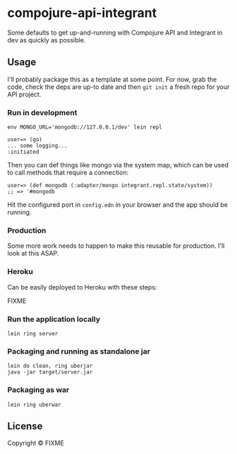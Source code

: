 # compojure-api-integrant

Some defaults to get up-and-running with Compojure API and Integrant in dev as quickly as possible.

## Usage

I'll probably package this as a template at some point. For now, grab the code, check the deps are up-to date and then `git init` a fresh repo for your API project.

### Run in development

`env MONGO_URL='mongodb://127.0.0.1/dev' lein repl`

    user=> (go)
    ... some logging...
    :initiated
    
Then you can def things like mongo via the system map, which can be used to call methods that require a connection:

    user=> (def mongodb (:adapter/mongo integrant.repl.state/system))
    ;; => '#mongodb

Hit the configured port in `config.edn` in your browser and the app should be running.

### Production

Some more work needs to happen to make this reusable for production. I'll look at this ASAP.

### Heroku

Can be easily deployed to Heroku with these steps:

FIXME

### Run the application locally

`lein ring server`

### Packaging and running as standalone jar

```
lein do clean, ring uberjar
java -jar target/server.jar
```

### Packaging as war

`lein ring uberwar`

## License

Copyright ©  FIXME
